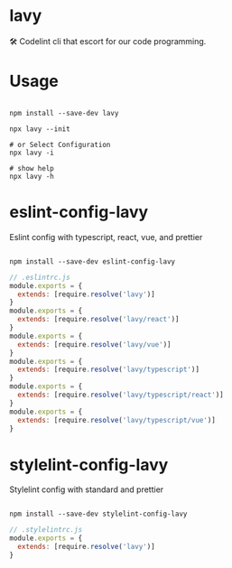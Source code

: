 # lavy

🛠️ Codelint cli that escort for our code programming.

# Usage

```shell

npm install --save-dev lavy

npx lavy --init

# or Select Configuration
npx lavy -i

# show help
npx lavy -h

```

# eslint-config-lavy

Eslint config with typescript, react, vue, and prettier

```shell

npm install --save-dev eslint-config-lavy

```

```js
// .eslintrc.js
module.exports = {
  extends: [require.resolve('lavy')]
}
module.exports = {
  extends: [require.resolve('lavy/react')]
}
module.exports = {
  extends: [require.resolve('lavy/vue')]
}
module.exports = {
  extends: [require.resolve('lavy/typescript')]
}
module.exports = {
  extends: [require.resolve('lavy/typescript/react')]
}
module.exports = {
  extends: [require.resolve('lavy/typescript/vue')]
}
```

# stylelint-config-lavy

Stylelint config with standard and prettier

```shell

npm install --save-dev stylelint-config-lavy

```

```js
// .stylelintrc.js
module.exports = {
  extends: [require.resolve('lavy')]
}
```
